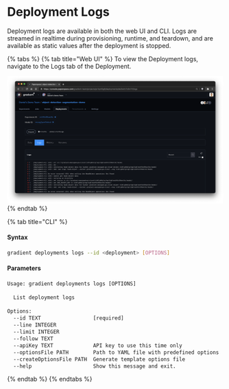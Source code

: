 # Deployment Logs

Deployment logs are available in both the web UI and CLI. Logs are streamed in realtime during provisioning, runtime, and teardown, and are available as static values after the deployment is stopped.  

{% tabs %}
{% tab title="Web UI" %}
To view the Deployment logs, navigate to the Logs tab of the Deployment.

![Logs are available for deployments](../../.gitbook/assets/screen-shot-2021-01-18-at-10.16.54-pm.png)
{% endtab %}

{% tab title="CLI" %}
#### Syntax

```bash
gradient deployments logs --id <deployment> [OPTIONS]
```

#### Parameters

```text
Usage: gradient deployments logs [OPTIONS]

  List deployment logs

Options:
  --id TEXT                 [required]
  --line INTEGER
  --limit INTEGER
  --follow TEXT
  --apiKey TEXT             API key to use this time only
  --optionsFile PATH        Path to YAML file with predefined options
  --createOptionsFile PATH  Generate template options file
  --help                    Show this message and exit.
```
{% endtab %}
{% endtabs %}

